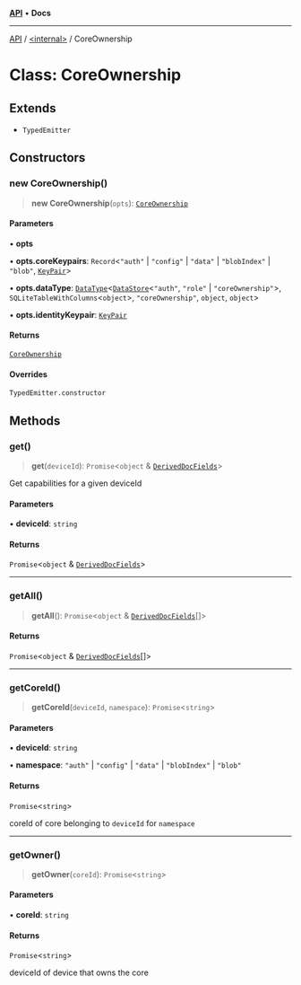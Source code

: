 [**API**](../../README.md) • **Docs**

***

[API](../../README.md) / [\<internal\>](../README.md) / CoreOwnership

# Class: CoreOwnership

## Extends

- `TypedEmitter`

## Constructors

### new CoreOwnership()

> **new CoreOwnership**(`opts`): [`CoreOwnership`](CoreOwnership.md)

#### Parameters

• **opts**

• **opts.coreKeypairs**: `Record`\<`"auth"` \| `"config"` \| `"data"` \| `"blobIndex"` \| `"blob"`, [`KeyPair`](../type-aliases/KeyPair-1.md)\>

• **opts.dataType**: [`DataType`](DataType.md)\<[`DataStore`](DataStore.md)\<`"auth"`, `"role"` \| `"coreOwnership"`\>, `SQLiteTableWithColumns`\<`object`\>, `"coreOwnership"`, `object`, `object`\>

• **opts.identityKeypair**: [`KeyPair`](../type-aliases/KeyPair-1.md)

#### Returns

[`CoreOwnership`](CoreOwnership.md)

#### Overrides

`TypedEmitter.constructor`

## Methods

### get()

> **get**(`deviceId`): `Promise`\<`object` & [`DerivedDocFields`](../interfaces/DerivedDocFields.md)\>

Get capabilities for a given deviceId

#### Parameters

• **deviceId**: `string`

#### Returns

`Promise`\<`object` & [`DerivedDocFields`](../interfaces/DerivedDocFields.md)\>

***

### getAll()

> **getAll**(): `Promise`\<`object` & [`DerivedDocFields`](../interfaces/DerivedDocFields.md)[]\>

#### Returns

`Promise`\<`object` & [`DerivedDocFields`](../interfaces/DerivedDocFields.md)[]\>

***

### getCoreId()

> **getCoreId**(`deviceId`, `namespace`): `Promise`\<`string`\>

#### Parameters

• **deviceId**: `string`

• **namespace**: `"auth"` \| `"config"` \| `"data"` \| `"blobIndex"` \| `"blob"`

#### Returns

`Promise`\<`string`\>

coreId of core belonging to `deviceId` for `namespace`

***

### getOwner()

> **getOwner**(`coreId`): `Promise`\<`string`\>

#### Parameters

• **coreId**: `string`

#### Returns

`Promise`\<`string`\>

deviceId of device that owns the core
